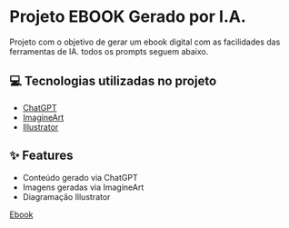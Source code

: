 # Projeto EBOOK Gerado por I.A.


 
Projeto com o objetivo de gerar um ebook digital com as facilidades das ferramentas de IA. todos os prompts
seguem abaixo.

## 💻 Tecnologias utilizadas no projeto

- [ChatGPT](https://chat.openai.com/) 
- [ImagineArt](https://www.imagine.art/dashboard/image/tool/text-to-image?prompt=an+art+with+the+theme+of+mindfulness)
- [Illustrator](https://www.adobe.com/br/products/illustrator.html)


## ✨ Features

- Conteúdo gerado via ChatGPT
- Imagens geradas via ImagineArt
- Diagramação Illustrator

[Ebook](https://github.com/GMaaH/prompts-recipe-to-create-a-ebook/blob/main/output/Mindfulness%20O%20Poder%20do%20Momento%20Presente.pdf)

